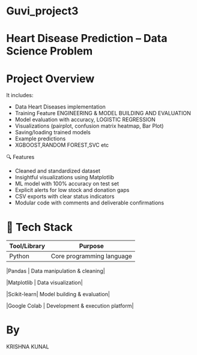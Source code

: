 # Guvi_project3
# Heart Disease Prediction – Data Science Problem
# Project Overview



It includes:

- Data Heart Diseases implementation
- Training Feature ENGINEERING & MODEL BUILDING AND EVALUATION
- Model evaluation with accuracy, LOGISTIC REGRESSION
- Visualizations (pairplot, confusion matrix heatmap, Bar Plot)
- Saving/loading trained models
- Example predictions
- XGBOOST,RANDOM FOREST,SVC etc

🔍 Features
- Cleaned and standardized dataset
- Insightful visualizations using Matplotlib
- ML model with 100% accuracy on test set
- Explicit alerts for low stock and donation gaps
- CSV exports with clear status indicators
- Modular code with comments and deliverable confirmations

# 🧪 Tech Stack
|Tool/Library |	Purpose|
|-------------|--------|
|Python|	Core programming language|

|Pandas |	Data manipulation & cleaning|

|Matplotlib |	Data visualization|

|Scikit-learn|	Model building & evaluation|

|Google Colab | Development & execution platform|






  
# By 
KRISHNA KUNAL

